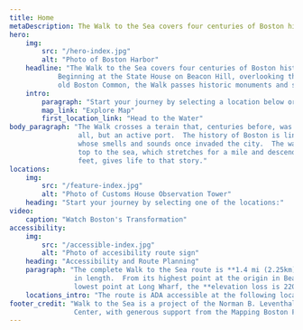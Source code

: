 ```yaml
---
title: Home
metaDescription: The Walk to the Sea covers four centuries of Boston history. Beginning at the State House on Beacon Hill, overlooking the old Boston Common, the Walk passes historic monuments and skyscrapers.
hero:
    img:
        src: "/hero-index.jpg"
        alt: "Photo of Boston Harbor"
    headline: "The Walk to the Sea covers four centuries of Boston history.
            Beginning at the State House on Beacon Hill, overlooking the
            old Boston Common, the Walk passes historic monuments and skyscrapers."
    intro:
        paragraph: "Start your journey by selecting a location below or using the map button:"
        map_link: "Explore Map"
        first_location_link: "Head to the Water"
body_paragraph: "The Walk crosses a terain that, centuries before, was not land at
                 all, but an active port.  The history of Boston is linked to the Sea,
                 whose smells and sounds once invaded the city.  The walk from the
                 top to the sea, which stretches for a mile and descends a hundred
                 feet, gives life to that story."
locations:
    img:
        src: "/feature-index.jpg"
        alt: "Photo of Customs House Observation Tower"
    heading: "Start your journey by selecting one of the locations:"
video:
    caption: "Watch Boston's Transformation"
accessibility:
    img:
        src: "/accessible-index.jpg"
        alt: "Photo of accesibility route sign"
    heading: "Accessibility and Route Planning"
    paragraph: "The complete Walk to the Sea route is **1.4 mi (2.25km)**
                in length.  From its highest point at the origin in Beacon Hill to the
                lowest point at Long Wharf, the **elevation loss is 220ft (67 m)**."
    locations_intro: "The route is ADA accessible at the following locations:"
footer_credit: "Walk to the Sea is a project of the Norman B. Leventhal Map and Education
                Center, with generous support from the Mapping Boston Foundation."
---
```

